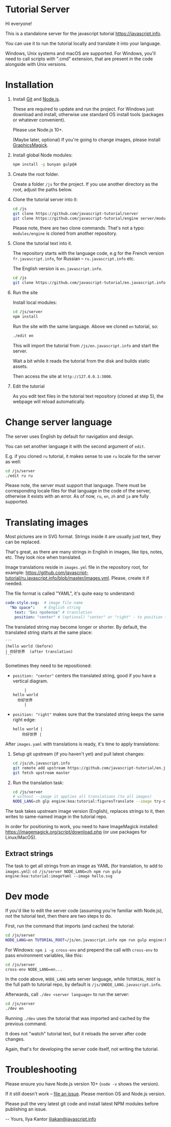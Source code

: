 # Tutorial Server

Hi everyone!

This is a standalone server for the javascript tutorial https://javascript.info.

You can use it to run the tutorial locally and translate it into your language.

Windows, Unix systems and macOS are supported. For Windows, you'll need to call scripts with ".cmd" extension, that are present in the code alongside with Unix versions.

# Installation

1. Install [Git](https://git-scm.com/downloads) and [Node.js](https://nodejs.org).

    These are required to update and run the project.
    For Windows just download and install, otherwise use standard OS install tools (packages or whatever convenient).

    Please use Node.js 10+.

    (Maybe later, optional) If you're going to change images, please install [GraphicsMagick](http://www.graphicsmagick.org/).

2. Install global Node modules:

    ```bash
    npm install -g bunyan gulp@4
    ```

3. Create the root folder.

    Create a folder `/js` for the project. If you use another directory as the root, adjust the paths below.

4. Clone the tutorial server into it:

    ```bash
    cd /js
    git clone https://github.com/javascript-tutorial/server
    git clone https://github.com/javascript-tutorial/engine server/modules/engine
    ```

    Please note, there are two clone commands. That's not a typo: `modules/engine` is cloned from another repository.

5. Clone the tutorial text into it.

    The repository starts with the language code, e.g for the French version `fr.javascript.info`, for Russian – `ru.javascript.info` etc.

    The English version is `en.javascript.info`.

    ```bash
    cd /js
    git clone https://github.com/javascript-tutorial/en.javascript.info
    ```

6. Run the site

    Install local modules:

    ```bash
    cd /js/server
    npm install
    ```

    Run the site with the same language. Above we cloned `en` tutorial, so:

    ```bash
    ./edit en
    ```

    This will import the tutorial from `/js/en.javascript.info` and start the server.

    Wait a bit while it reads the tutorial from the disk and builds static assets.

    Then access the site at `http://127.0.0.1:3000`.

7. Edit the tutorial

    As you edit text files in the tutorial text repository (cloned at step 5),
    the webpage will reload automatically.


# Change server language

The server uses English by default for navigation and design.

You can set another language it with the second argument of `edit`.

E.g. if you cloned `ru` tutorial, it makes sense to use `ru` locale for the server as well:

```bash
cd /js/server
./edit ru ru
```

Please note, the server must support that language. There must be corresponding locale files for that language in the code of the server, otherwise it exists with an error. As of now, `ru`, `en`, `zh` and `ja` are fully supported.

# Translating images

Most pictures are in SVG format. Strings inside it are usually just text, they can be replaced.

That's great, as there are many strings in English in images, like tips, notes, etc. They look nice when translated.

Image translations reside in `images.yml` file in the repository root, for example: <https://github.com/javascript-tutorial/ru.javascript.info/blob/master/images.yml>. Please, create it if needed.

The file format is called "YAML", it's quite easy to understand:

```yaml
code-style.svg:  # image file name
  "No space":    # English string
    text: "Без пробелов" # translation
    position: "center" # (optional) "center" or "right" - to position translated string.
```

The translated string may become longer or shorter. By default, the translated string starts at the same place:

    ```
    |hello world (before)
    | 你好世界  (after translation)
    ```

Sometimes they need to be repositioned:

- `position: "center"` centers the translated string, good if you have a vertical diagram.
    ```
         |
    hello world
      你好世界
         |
    ```
- `position: "right"` makes sure that the translated string keeps the same right edge:
    ```
    hello world |
        你好世界 |
    ```

After `images.yaml` with translations is ready, it's time to apply translations:

1. Setup git upstream (if you haven't yet) and pull latest changes:
    ```bash
    cd /js/zh.javascript.info 
    git remote add upstream https://github.com/javascript-tutorial/en.javascript.info
    git fetch upstream master
    ```
2. Run the translation task:
    ```bash
    cd /js/server
    # without --image it applies all translations (to all images)
    NODE_LANG=zh glp engine:koa:tutorial:figuresTranslate --image try-catch-flow.svg
    ```

The task takes upstream image version (English), replaces strings to it, then writes to same-named image in the tutorial repo.

In order for positioning to work, you need to have ImageMagick installed: <https://imagemagick.org/script/download.php> (or use packages for Linux/MacOS). 
    
## Extract strings

The task to get all strings from an image as YAML (for translation, to add to `images.yml`):
    ```
    cd /js/server
    NODE_LANG=zh npm run gulp engine:koa:tutorial:imageYaml --image hello.svg
    ```
    

# Dev mode

If you'd like to edit the server code (assuming you're familiar with Node.js), *not* the tutorial text, then there are two steps to do.

First, run the command that imports (and caches) the tutorial:

```bash
cd /js/server
NODE_LANG=en TUTORIAL_ROOT=/js/en.javascript.info npm run gulp engine:koa:tutorial:import
```

For Windows: `npm i -g cross-env` and prepend the call with `cross-env` to pass environment variables, like this:

```bash
cd /js/server
cross-env NODE_LANG=en...
```

In the code above, `NODE_LANG` sets server language, while `TUTORIAL_ROOT` is the full path to tutorial repo, by default is `/js/$NODE_LANG.javascript.info`.

Afterwards, call `./dev <server language>` to run the server:

```bash
cd /js/server
./dev en
```

Running `./dev` uses the tutorial that was imported and cached by the previous command.

It does not "watch" tutorial text, but it reloads the server after code changes.

Again, that's for developing the server code itself, not writing the tutorial.

# Troubleshooting

Please ensure you have Node.js version 10+ (`node -v` shows the version).

If it still doesn't work – [file an issue](https://github.com/javascript-tutorial/server/issues/new). Please mention OS and Node.js version.

Please pull the very latest git code and install latest NPM modules before publishing an issue.

--
Yours,
Ilya Kantor
iliakan@javascript.info
